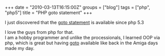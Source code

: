 +++
date = "2010-03-13T16:15:00Z"
groups = ["blog"]
tags = ["php", "php5"]
title = "PHP goto statement"
+++

I just discovered that the 
[goto statement](http://www.php.net/manual/en/control-structures.goto.php) 
is available since php 5.3  

I love the guys from php for that.  
I am a hobby programmer and unlike the processionals, I learned OOP via php, which is great but having [goto](http://www.php.net/manual/en/control-structures.goto.php) available like back in the Amiga days made my day.
